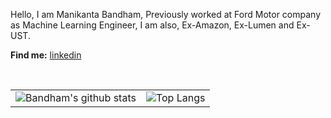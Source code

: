 Hello, I am Manikanta Bandham, Previously worked at Ford Motor company as Machine Learning Engineer, I am also, Ex-Amazon, Ex-Lumen and Ex-UST.

**Find me:**
[linkedin](https://www.linkedin.com/in/bandham-manikanta/)

<br />

| | |
| ------------------------------------------------------------------------ | ------------------------------------------------------------- |
| ![Bandham's github stats](https://github-readme-stats.vercel.app/api?username=bandham-manikanta&show_icons=true&theme=algolia&count_private=true) | ![Top Langs](https://github-readme-stats.vercel.app/api/top-langs/?username=bandham-manikanta&theme=algolia) 


<br />
